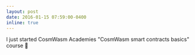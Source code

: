 ```yaml
---
layout: post
date: 2016-01-15 07:59:00-0400
inline: true
---
```


I just started CosmWasm Academies "CosmWasm smart contracts basics" course 🤩